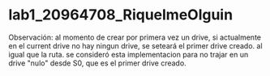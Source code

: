 # lab1_20964708_RiquelmeOlguin

Observación: al momento de crear por primera vez un drive, si actualmente en el current drive no hay ningun drive, se seteará el primer drive creado. al igual que la ruta.
            se consideró esta implementacion para no trajar en un drive "nulo" desde S0, que es el primer drive creado.